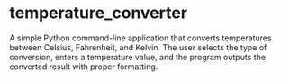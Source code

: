 # temperature_converter
A simple Python command-line application that converts temperatures between Celsius, Fahrenheit, and Kelvin. The user selects the type of conversion, enters a temperature value, and the program outputs the converted result with proper formatting.
